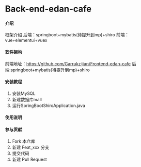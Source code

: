 # Back-end-edan-cafe

#### 介绍
框架介绍
后端：springboot+mybatis(待提升到mp)+shiro
前端：vue+elementui+vuex 

#### 软件架构
前端地址：https://github.com/Garrukzijian/Frontend-edan-cafe
后端:springboot+mybatis(待提升到mp)+shiro


#### 安装教程

1.  安装MySQL
2.  新建数据库mall
3.  运行SpringBootShiroApplication.java



#### 使用说明




#### 参与贡献

1.  Fork 本仓库
2.  新建 Feat_xxx 分支
3.  提交代码
4.  新建 Pull Request


